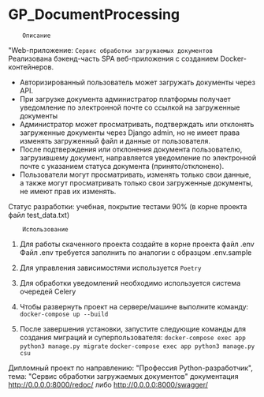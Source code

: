 # GP_DocumentProcessing

        Описание

"Web-приложение: `Сервис обработки загружаемых документов` 
Реализована бэкенд-часть SPA веб-приложения с созданием Docker-контейнеров.

- Авторизированный пользователь может загружать документы через API.
- При загрузке документа администратор платформы получает уведомление по электронной почте 
со ссылкой на загруженные документы
- Администратор может просматривать, подтверждать или отклонять загруженные документы через Django admin,
но не имеет права изменять загруженный файл и данные от пользователя.
- После подтверждения или отклонения документа пользователю, загрузившему документ, 
направляется уведомление по электронной почте с указанием статуса документа (принято/отклонено).
- Пользователи могут просматривать, изменять только свои данные, а также 
могут просматривать только свои загруженные документы, не имеют прав их изменять.

Статус разработки: учебная, покрытие тестами 90% (в корне проекта файл test_data.txt)

        Использование

1. Для работы скаченного проекта создайте в корне проекта файл .env
Файл .env требуется заполнить по аналогии с образцом .env.sample

2. Для управления зависимостями используется `Poetry`

3. Для обработки уведомлений необходимо используется система очередей Celery

4. Чтобы развернуть проект на сервере/машине выполните команду:
    `docker-compose up --build`

5. После завершения установки, запустите следующие команды 
для создания миграций и суперпользователя:
    `docker-compose exec app python3 manage.py migrate`
    `docker-compose exec app python3 manage.py csu` 


Дипломный проект по направлению: "Профессия Python-разработчик", 
тема: "Сервис обработки загружаемых документов"
документация http://0.0.0.0:8000/redoc/ либо http://0.0.0.0:8000/swagger/
